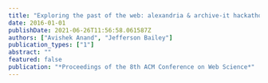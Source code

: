 ```yaml
---
title: "Exploring the past of the web: alexandria & archive-it hackathon"
date: 2016-01-01
publishDate: 2021-06-26T11:56:58.061587Z
authors: ["Avishek Anand", "Jefferson Bailey"]
publication_types: ["1"]
abstract: ""
featured: false
publication: "*Proceedings of the 8th ACM Conference on Web Science*"
---
```


